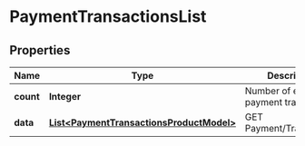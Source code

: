 
# PaymentTransactionsList

## Properties
Name | Type | Description | Notes
------------ | ------------- | ------------- | -------------
**count** | **Integer** | Number of existing payment transactions | 
**data** | [**List&lt;PaymentTransactionsProductModel&gt;**](PaymentTransactionsProductModel.md) | GET Payment/Transactions | 



